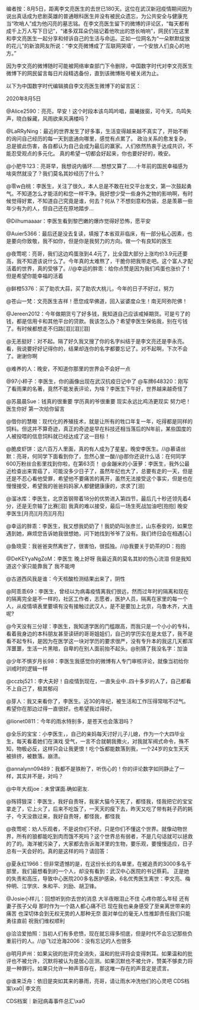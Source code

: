编者按：8月5日，距离李文亮医生的去世已180天。这位在武汉新冠疫情期间因为说出真话成为悲剧英雄的普通眼科医生并没有被民众遗忘，为公共安全与健康充当“吹哨人”成为他闪亮的墓志铭。在李文亮医生留下的微博的评论区，“每天都有成千上万人写下日记”，“诸多双耳朵仍铭记着他吹出的悠长哨响”，网民们在这里和李文亮医生一起分享和倾诉自己的生活与命运。正如一位网名为“一朵默默绽放的花儿”的新浪网友所说：“李文亮微博成了‘互联网哭墙’，一个安放人们良心的地方。”

因为李文亮的微博随时可能被网络审查部门下令删除，中国数字时代对李文亮医生微博下的网民留言每日片段精选备份，直到该微博账号被关闭为止。 

以下为中国数字时代编辑摘自李文亮医生微博下的留言区：

2020年8月5日

@Alice2590：亮亮，早安！这个时段本该鸟鸣吟唱，晨曦拨窗，可今天，鸟鸣失声，晓白躲藏，风雨欲来风满楼吗？

@LaRRyNing：最近的世界发生了好多事，生活变得越来越不真实了，开始不断的询问自己经历的每一天到底通向哪里，感觉有点累了。 政治关系的愈发复杂，总是彼此伤害，各自都认为自己会成为最后的赢家。人们依然热衷于达成共识，不能忍受观点的多元化。 真的希望一切都会好起来，你也要好好的，晚安。

@小肥牛123：亮哥早，我想说内循环……想想又算了……十年前的国民幸福感为啥突然就没了？我们莫名其妙经历了什么？

@零w白桃：李医生，关注了很久，本人总是不敢在社交平台发文，第一次鼓起勇气。不知道怎么才能活的和您一样干净。我好想少受一些身外之物的影响啊，有时候觉得好累，不知道自己究竟是谁，何去？何从？不想刻意和伪装，总是羡慕一些年少有为的人，但自己还在原地踏步&#8230;

@Dilhumaaaar：李医生看到黎巴嫩的爆炸觉得好恐怖，愿平安

@Auier5366：最后还是没去复读，填报了本省双非临床，有一部分私心因素，也是要向你致敬，我不如你，但是你是我努力的方向。做一个有良知的医生

@夜莺呢：亮哥，我们这边鸡蛋涨到4.4元了，比全国大部分上涨均价3.9元还要高，我不知道该说什么了。今年真的太难熬了，干脆你把我带走吧。这个富人才配活着的世界，真的受够了。//@幸运的胖乖：给你点赞是因为我们鸡蛋也涨价了！但是希望你能幸福的活着

@鲜橙5376：买了助农大蒜，买了助农大桃儿，今年的日子不好过，努力

@苍山一梵：文亮医生吉祥！愿您成早佛道，回入娑婆度众生！南无阿弥陀佛！

@Jereen2012：今年做期货亏了好多钱，我知道自己应该戒掉期货。可是亏了的钱，都是信用卡和其他平台的贷款。我该怎么办？希望李医生保佑我，别在亏钱了。有时候都想走不归路[泪][泪][泪]

@无恙挺好：对不起。隔了好久我又搜了你的名字纠结于是李文亮还是李永亮。看，我说要好好记得你的，结果却连你的名字都要忘记了。对不起啊，下次不会了。谢谢你啊

@难养的人：晚安，不知道你那里的世界会不会好一点

@97小秤子：李医生，你的画像出现在武汉抗疫日记中了 @车牌648320：刚写了看雨果的名著，竟然不能发表评论，为啥？李医生下午好，世界越来越奇怪了

@苏晨晨Sue：钱真的很重要 学历真的爷很重要 现实永远比鸡汤更现实 努力吧！医生你好 第一次给你留言

@借你的慧眼：现代化的养殖技术，就是让所有的牲口年复一年，吃得都是同样的饲料。但这并不算奇迹，真正的奇迹是早在科技还相当落后的N年前，某些国度的人被投喂的信息饲料就已经达成了这一目标！

@脆皮虾饼：这六百万人里面，真的有人成为了星星。晚安李医生。//@慕语丝默：亮哥，何同学下面看到你了，忽然心里一酸//@那你还说什么话：在何同学600万粉丝合影里找到你啦，在第63页！ @金蹦米的小菠萝：李医生，我外公最近检查出来胃癌了，可能没多少日子了，虽然年纪也大了，总要有走的一天，但是还是不忍心看他受罪，希望他不要痛苦的离开，虽然无法接受这个事实，但是也在慢慢接受，希望我的爸爸妈妈家人都健健康康的，求求了[泪]

@溜冰库：李医生，北京首钢带着18分的优势进入第四节，最后几十秒还领先着4分，还是无奈输了比赛[泪] 我真的难以接受，最后一场生死战加油吧[抱抱] 晚安李医生[月亮][月亮][月亮]

@幸运的胖乖：李医生，我又想我奶奶了！我奶奶叫张彦兰，山东泰安的，如果您遇到她，麻烦您告诉她我很想她，问下她找到爷爷了没有。我们终归会在相遇[心]

@鱼晓雯：我爸爸突然离世了，很害怕，很孤独。//@我要关于奶茶的ID：抱抱

@DeKEYyaNgZoM：李医生 晚上好呀 我最近真的莫名其妙的伤心流泪 但是我知道这个家只能靠我了 我不能垮

@古道西风我是谁：今天核酸检测结果出来了，阴性

@阿乖乖69：李医生，曾经以为病毒疫情离我们很远，然而过年时的隔离和现在的隔离完全是不一样的，社区工作者，志愿者，医护人员，隔离在家里的每一个人，从疫情填表里要填有没有接触过武汉人，是不是要加上北京，乌鲁木齐，大连呢?

@今天没有三分球：李医生，我知道学医的门槛跟高，而我只是一个小小的专科，看着我身边的本科朋友甚至读研的哥哥姐姐们，自己的学历实在是太低了，我不是看不起专科，是因为在医学这一块对学历的要求很严，没有专升本的我这几天都浑浑噩噩，生活一片黑暗，自卑的在别人面前抬不起头。@别猜了我没名字：加油

@少年不惧岁月长98：李医生我感觉你的微博有人专门审核评论，就像当初给你训戒时的逻辑一样

@cczbj521：李大夫好！自疫情到现在，一直失业中..四十多岁的人了，自己都看不上自己了，极其郁闷

@芽人：我又来看你了，李医生。近30的年纪，被生活和工作压得常喘不过气。希望你在那边过得一直很好。也希望我过得好。

@lionet0811：今年的雨水特别多，是苍天也会落泪吗？

@全乐的宝宝：小李医生，，自己的亲妈每天讨好儿子儿媳，作为一个大四毕业生，每天看着她们在演戏 受气，一言不合就朝我撒火，对我就军阀式命令，殊不知，物极必反，这样只会让我更恨！吃个饭都能数落到我，一个24岁的女生天天被排挤，被数落。崩溃。

@annalynn09489：我都不是铁粉了，听伤心的！你的评论数字如同静止了一样，其实并不是，对吗？

@中年大叔joe：未曾谋面.确如密友.

@殇锝狠深：李医生，我好自责呀，我家大猫今天死了，都怪我，怪我把它的宝宝拿走了，它上火了，后来不吃饭了，一天天的瘦下去，昨天又吃了带有耗子药的耗子，今天没救过来，我好自责呀，都怪我，都怪我

@夜莺呢：劝人乐观者，不是说你们不好。只是你们不懂这个世界。就像动物世界，所有的狼都能吃到肉而饿不死吗？这个世界总有弱者，不是几句话就可以拯救的了的。海洋被污染了，大家都去告诉海洋里的生物，要乐观，要慢慢适应，日子总有一天会好的。真的是这样的吗？请回答：

@夏永红1966：但非常遗憾的是，在这份长长的名单里，在被追责的3000多名干部里，我们最想看到的一个人，却没有看到：武汉中心医院的书记蔡莉。 正是她的失责和高压，导致中心医院200多名医护感染，6名优秀医生离世：李文亮、梅仲明、江学庆、朱和平、刘励、胡卫锋。

@Josie小样儿：回想听到你去世的消息 大半夜眼泪止不住 心疼你那么年轻 还有妻子孩子父母 那时作为一个路人都心痛不已 现在我也亲身感受了至亲离世带来的痛苦 也深切体会到无权无势的人那种无奈 面对单位的毫无人性推卸责任我们只能勇往直前 祝我们维权顺利

@洽洽爱拍照：当初人们有多悲愤，现在就忘得多彻底，但是时代不会忘记那些负重前行的人。//@飞过沧海2006：没有忘记的人也很多

@明月庐州：如果尖锐的批评完全消失，温和的批评将会变得刺耳。如果温和的批评也不被允许，沉默将被认为是居心叵测。如果沉默也不被允许，赞美不够卖力将是一种罪行。如果只允许一种声音存在，那这唯一存在的声音定是谎言。

@谁来泛舟：依旧是突如其来的暴雨，亮哥，请让雨水冲洗他们的心灵吧 CDS档案\xa0| 李文亮

CDS档案｜新冠病毒事件总汇\xa0


